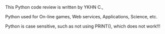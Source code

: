 This Python code review is written by YKHN C., 

Python used for On-line games, Web services, Applications, Science, etc.

Python is case sensitive, such as not using PRINT(), which does not work!!!

